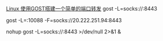 

[Linux 使用GOST搭建一个简单的端口转发](https://www.laoxu.cc/post/96.html)
gost -L=socks://:8443

gost -L=:10088 -F=socks://20.222.251.94:8443



nohup gost -L=socks://:8443 >/dev/null 2>&1 &
